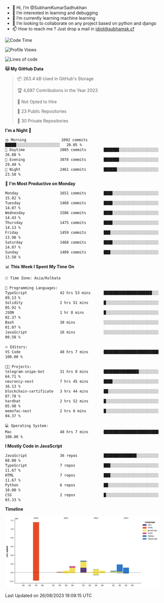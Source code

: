 - 👋 Hi, I’m @SubhamKumarSadhukhan
- 👀 I’m interested in learning and debugging
- 🌱 I’m currently learning machine learning
- 💞️ I’m looking to collaborate on any project based on python and django
- 📫 How to reach me ?
      Just drop a mail in idiot@subhamsk.cf

<!---
SubhamKumarSadhukhan/SubhamKumarSadhukhan is a ✨ special ✨ repository because its `README.md` (this file) appears on your GitHub profile.
You can click the Preview link to take a look at your changes.
--->


<!--START_SECTION:waka-->
![Code Time](http://img.shields.io/badge/Code%20Time-1%2C516%20hrs%2056%20mins-blue)

![Profile Views](http://img.shields.io/badge/Profile%20Views-0-blue)

![Lines of code](https://img.shields.io/badge/From%20Hello%20World%20I%27ve%20Written-2.1%20million%20lines%20of%20code-blue)

**🐱 My GitHub Data** 

> 📦 263.4 kB Used in GitHub's Storage 
 > 
> 🏆 4,687 Contributions in the Year 2023
 > 
> 🚫 Not Opted to Hire
 > 
> 📜 23 Public Repositories 
 > 
> 🔑 30 Private Repositories 
 > 
**I'm a Night 🦉** 

```text
🌞 Morning                2092 commits        █████░░░░░░░░░░░░░░░░░░░░   20.05 % 
🌆 Daytime                2805 commits        ███████░░░░░░░░░░░░░░░░░░   26.88 % 
🌃 Evening                3078 commits        ███████░░░░░░░░░░░░░░░░░░   29.49 % 
🌙 Night                  2461 commits        ██████░░░░░░░░░░░░░░░░░░░   23.58 % 
```
📅 **I'm Most Productive on Monday** 

```text
Monday                   1651 commits        ████░░░░░░░░░░░░░░░░░░░░░   15.82 % 
Tuesday                  1468 commits        ████░░░░░░░░░░░░░░░░░░░░░   14.07 % 
Wednesday                1506 commits        ████░░░░░░░░░░░░░░░░░░░░░   14.43 % 
Thursday                 1475 commits        ████░░░░░░░░░░░░░░░░░░░░░   14.13 % 
Friday                   1459 commits        ███░░░░░░░░░░░░░░░░░░░░░░   13.98 % 
Saturday                 1468 commits        ████░░░░░░░░░░░░░░░░░░░░░   14.07 % 
Sunday                   1409 commits        ███░░░░░░░░░░░░░░░░░░░░░░   13.50 % 
```


📊 **This Week I Spent My Time On** 

```text
🕑︎ Time Zone: Asia/Kolkata

💬 Programming Languages: 
TypeScript               42 hrs 53 mins      ██████████████████████░░░   89.13 % 
Solidity                 2 hrs 51 mins       █░░░░░░░░░░░░░░░░░░░░░░░░   05.92 % 
JSON                     1 hr 8 mins         █░░░░░░░░░░░░░░░░░░░░░░░░   02.37 % 
Bash                     30 mins             ░░░░░░░░░░░░░░░░░░░░░░░░░   01.07 % 
JavaScript               16 mins             ░░░░░░░░░░░░░░░░░░░░░░░░░   00.58 % 

🔥 Editors: 
VS Code                  48 hrs 7 mins       █████████████████████████   100.00 % 

🐱‍💻 Projects: 
telegram-snipe-bot       31 hrs 8 mins       ████████████████░░░░░░░░░   64.71 % 
neuroncy-nest            7 hrs 45 mins       ████░░░░░░░░░░░░░░░░░░░░░   16.13 % 
blockchain-certificate   3 hrs 44 mins       ██░░░░░░░░░░░░░░░░░░░░░░░   07.78 % 
hardhat                  2 hrs 52 mins       █░░░░░░░░░░░░░░░░░░░░░░░░   05.98 % 
memofac-nest             2 hrs 6 mins        █░░░░░░░░░░░░░░░░░░░░░░░░   04.37 % 

💻 Operating System: 
Mac                      48 hrs 7 mins       █████████████████████████   100.00 % 
```

**I Mostly Code in JavaScript** 

```text
JavaScript               36 repos            ███████████████░░░░░░░░░░   60.00 % 
TypeScript               7 repos             ███░░░░░░░░░░░░░░░░░░░░░░   11.67 % 
HTML                     7 repos             ███░░░░░░░░░░░░░░░░░░░░░░   11.67 % 
Python                   6 repos             ██░░░░░░░░░░░░░░░░░░░░░░░   10.00 % 
CSS                      2 repos             █░░░░░░░░░░░░░░░░░░░░░░░░   03.33 % 
```



**Timeline**

![Lines of Code chart](https://raw.githubusercontent.com/SubhamKumarSadhukhan/SubhamKumarSadhukhan/main/assets/bar_graph.png)


 Last Updated on 26/08/2023 19:09:15 UTC
<!--END_SECTION:waka-->
